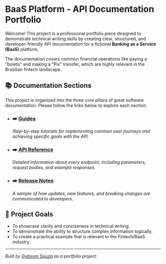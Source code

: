 # BaaS Platform - API Documentation Portfolio

Welcome! This project is a professional portfolio piece designed to demonstrate technical writing skills by creating clear, structured, and developer-friendly API documentation for a fictional **Banking as a Service (BaaS)** platform.

The documentation covers common financial operations like paying a "boleto" and making a "Pix" transfer, which are highly relevant in the Brazilian fintech landscape.

## 📚 Documentation Sections

This project is organized into the three core pillars of great software documentation. Please follow the links below to explore each section.

* ### ➡️ [Guides](./docs/GUIDE.md)
    *Step-by-step tutorials for implementing common user journeys and achieving specific goals with the API.*

* ### ➡️ [API Reference](./docs/API_REFERENCE.md)
    *Detailed information about every endpoint, including parameters, request bodies, and example responses.*

* ### ➡️ [Release Notes](./docs/RELEASE_NOTES.md)
    *A sample of how updates, new features, and breaking changes are communicated to developers.*

## 🎯 Project Goals

* To showcase clarity and conciseness in technical writing.
* To demonstrate the ability to structure complex information logically.
* To create a practical example that is relevant to the Fintech/BaaS industry.

---

*Built by [Gybsom Souza](https://www.linkedin.com/in/gybsom-souza/) as a portfolio project.*
